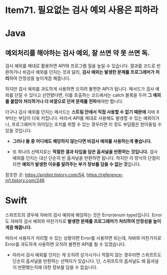 # Item71. 필요없는 검사 예외 사용은 피하라

# Java 

## 예외처리를 해야하는 검사 예외, 잘 쓰면 약 못 쓰면 독.

검사 예외를 제대로 활용하면 API와 프로그램 질을 높일 수 있습니다. 결과를 코드로 반환하거나 비검사 예외를 던지는 것과 달리, **검사 예외는 발생한 문제를 프로그래머가 처리**하여 안정성을 높이게끔 해줍니다. 

하지만 검사 예외를 과도하게 사용하면 오히려 불편한 API가 됩니다. 메서드가 검사 예외를 던질 수 있다고 선언됐다면, 이를 호출하는 코드에서는 catch 블록을 두어 **그 예외를 붙잡아 처리하거나 더 바깥으로 던져 문제를 전파**해야만 합니다.

더구나 검사 예외를 던지는 메서드는 **스트림 안에서 직접 사용할 수 없기 때문에** 자바 8부터는 부담이 더욱 커집니다. 따라서 API를 제대로 사용해도 발생할 수 있는 예외이거나, 프로그래머가 의미있는 조치를 취할 수 있는 경우라면 이 정도 부담쯤은 받아들일 수 있을 것입니다. 

* **그러나 둘 중 어디에도 해당하지 않는다면 비검사 예외를 사용하는게 좋습니다.**

* 또 하나의 선택지로는 **적절한 결과 타입을 담은 옵셔널을 반환하는 것입니다.** 검사 예외를 던지는 대신 단순히 빈 옵셔널을 반환하면 됩니다. 하지만 이 방식의 단점이라면 **예외가 발생한 이유를 알려주는 부가 정보를 담을 수 없는 것**입니다. 

참조한 곳: https://pridiot.tistory.com/54, https://reference-m1.tistory.com/246

# Swift

스위프트의 경우에 자바의 검사 예외에 해당하는 것은 Error(enum type)입니다. Error도 자바의 검사 예외와 마찬가지로 **발생한 문제를 프로그래머가 처리하여 안정성을 높이게끔 해줍니다.** 

따라서 사용자가 처리할 수 있는 상황이면 Error를 사용하면 되는데, 자바와 마찬가지로 Error를 과도하게 사용하면 오히려 불편한 API를 될 수 있겠습니다.

* 따라서 검사 예외를 던지는 게 오히려 성가시거나 적절치 않는 경우라면 스위프트도 단순히 옵셔널을 반환하는 선택지가 있습니다. 단, 스위프트의 옵셔널도 왜 옵셔널이 반환됐는지에 대한 정보를 담을 수 없습니다. 